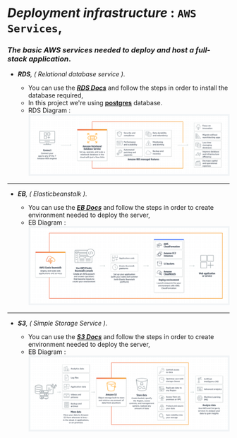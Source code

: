 # _Deployment infrastructure_ : `AWS Services`,
### _The basic **AWS** services needed to deploy and host a full-stack application_.

- _**RDS**, ( Relational database service )_.

  - You can use the _**[RDS Docs](https://docs.aws.amazon.com/rds/index.html?nc2=h_ql_doc_rds)**_ and follow the steps in order to install the database required,
  - In this project we're using **[postgres](https://www.postgresql.org/)** database.
  - RDS Diagram :
![Alt text](../images/product-page-diagram_Amazon-RDS-Regular-Deployment_HIW-V2.96bc5b3027474538840af756a5f2c636093f311f.png)

<hr>

- _**EB**, ( Elasticbeanstalk )_.

  - You can use the _**[EB Docs](https://docs.aws.amazon.com/elastic-beanstalk/?icmpid=docs_homepage_compute)**_ and follow the steps in order to create environment needed to deploy the server,
  - EB Diagram :
![Alt text](../images/Product-Page-Diagram_AWS-Elastic-Beanstalk@2x.6027573605a77c0e53606d5264ec7d3053bf26af.png)

<hr>

- _**S3**, ( Simple Storage Service )_.

  - You can use the _**[S3 Docs](https://docs.aws.amazon.com/s3/index.html?nc2=h_ql_doc_s3)**_ and follow the steps in order to create environment needed to deploy the server,
  - EB Diagram :
![Alt text](../images/product-page-diagram_Amazon-S3_HIW.cf4c2bd7aa02f1fe77be8aa120393993e08ac86d.png)
